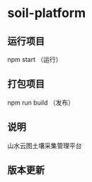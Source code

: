 # soil-platform

## 运行项目
 npm start （运行）
 
## 打包项目
 npm run build （发布）

## 说明
山水云图土壤采集管理平台


## 版本更新


